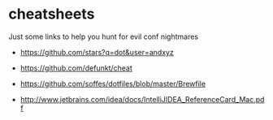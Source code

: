 # cheatsheets

Just some links to help you hunt for evil conf nightmares

- https://github.com/stars?q=dot&user=andxyz

- https://github.com/defunkt/cheat

- https://github.com/soffes/dotfiles/blob/master/Brewfile

- http://www.jetbrains.com/idea/docs/IntelliJIDEA_ReferenceCard_Mac.pdf

